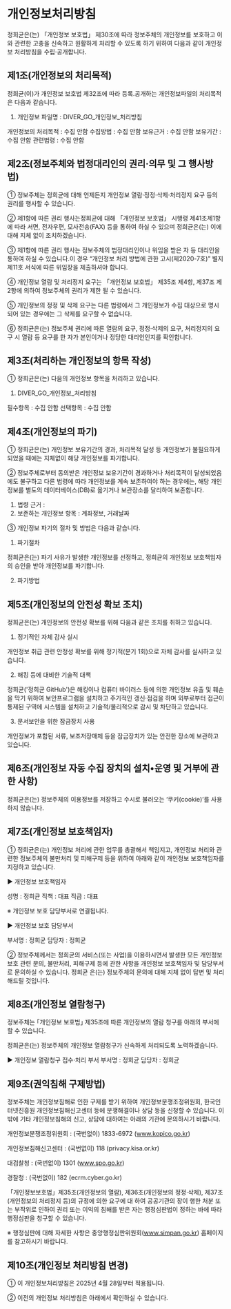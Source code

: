 # 개인정보처리방침

정희균은(는) 「개인정보 보호법」 제30조에 따라 정보주체의 개인정보를 보호하고 이와 관련한 고충을 신속하고 원활하게 처리할 수 있도록 하기 위하여 다음과 같이 개인정보 처리방침을 수립·공개합니다.

## 제1조(개인정보의 처리목적)

정희균(이)가 개인정보 보호법 제32조에 따라 등록․공개하는 개인정보파일의 처리목적은 다음과 같습니다.

1. 개인정보 파일명 : DIVER_GO_개인정보_처리방침

개인정보의 처리목적 : 수집 안함
수집방법 : 수집 안함
보유근거 : 수집 안함
보유기간 : 수집 안함
관련법령 : 수집 안함

## 제2조(정보주체와 법정대리인의 권리·의무 및 그 행사방법)

① 정보주체는 정희균에 대해 언제든지 개인정보 열람·정정·삭제·처리정지 요구 등의 권리를 행사할 수 있습니다.

② 제1항에 따른 권리 행사는정희균에 대해 「개인정보 보호법」 시행령 제41조제1항에 따라 서면, 전자우편, 모사전송(FAX) 등을 통하여 하실 수 있으며 정희균은(는) 이에 대해 지체 없이 조치하겠습니다.

③ 제1항에 따른 권리 행사는 정보주체의 법정대리인이나 위임을 받은 자 등 대리인을 통하여 하실 수 있습니다.이 경우 “개인정보 처리 방법에 관한 고시(제2020-7호)” 별지 제11호 서식에 따른 위임장을 제출하셔야 합니다.

④ 개인정보 열람 및 처리정지 요구는 「개인정보 보호법」 제35조 제4항, 제37조 제2항에 의하여 정보주체의 권리가 제한 될 수 있습니다.

⑤ 개인정보의 정정 및 삭제 요구는 다른 법령에서 그 개인정보가 수집 대상으로 명시되어 있는 경우에는 그 삭제를 요구할 수 없습니다.

⑥ 정희균은(는) 정보주체 권리에 따른 열람의 요구, 정정·삭제의 요구, 처리정지의 요구 시 열람 등 요구를 한 자가 본인이거나 정당한 대리인인지를 확인합니다.

## 제3조(처리하는 개인정보의 항목 작성)

① 정희균은(는) 다음의 개인정보 항목을 처리하고 있습니다.

1. DIVER_GO_개인정보_처리방침

필수항목 : 수집 안함
선택항목 : 수집 안함

## 제4조(개인정보의 파기)

① 정희균은(는) 개인정보 보유기간의 경과, 처리목적 달성 등 개인정보가 불필요하게 되었을 때에는 지체없이 해당 개인정보를 파기합니다.

② 정보주체로부터 동의받은 개인정보 보유기간이 경과하거나 처리목적이 달성되었음에도 불구하고 다른 법령에 따라 개인정보를 계속 보존하여야 하는 경우에는, 해당 개인정보를 별도의 데이터베이스(DB)로 옮기거나 보관장소를 달리하여 보존합니다.

1. 법령 근거 :
2. 보존하는 개인정보 항목 : 계좌정보, 거래날짜

③ 개인정보 파기의 절차 및 방법은 다음과 같습니다.

1. 파기절차

정희균은(는) 파기 사유가 발생한 개인정보를 선정하고, 정희균의 개인정보 보호책임자의 승인을 받아 개인정보를 파기합니다.

2. 파기방법

## 제5조(개인정보의 안전성 확보 조치)

정희균은(는) 개인정보의 안전성 확보를 위해 다음과 같은 조치를 취하고 있습니다.

1. 정기적인 자체 감사 실시

개인정보 취급 관련 안정성 확보를 위해 정기적(분기 1회)으로 자체 감사를 실시하고 있습니다.

2. 해킹 등에 대비한 기술적 대책

정희균('정희균 GitHub')은 해킹이나 컴퓨터 바이러스 등에 의한 개인정보 유출 및 훼손을 막기 위하여 보안프로그램을 설치하고 주기적인 갱신·점검을 하며 외부로부터 접근이 통제된 구역에 시스템을 설치하고 기술적/물리적으로 감시 및 차단하고 있습니다.

3. 문서보안을 위한 잠금장치 사용

개인정보가 포함된 서류, 보조저장매체 등을 잠금장치가 있는 안전한 장소에 보관하고 있습니다.

## 제6조(개인정보 자동 수집 장치의 설치•운영 및 거부에 관한 사항)

정희균은(는) 정보주체의 이용정보를 저장하고 수시로 불러오는 ‘쿠키(cookie)’를 사용하지 않습니다.

## 제7조(개인정보 보호책임자)

① 정희균은(는) 개인정보 처리에 관한 업무를 총괄해서 책임지고, 개인정보 처리와 관련한 정보주체의 불만처리 및 피해구제 등을 위하여 아래와 같이 개인정보 보호책임자를 지정하고 있습니다.

▶ 개인정보 보호책임자

성명 : 정희균
직책 : 대표
직급 : 대표

※ 개인정보 보호 담당부서로 연결됩니다.

▶ 개인정보 보호 담당부서

부서명 : 정희균
담당자 : 정희균

② 정보주체께서는 정희균의 서비스(또는 사업)을 이용하시면서 발생한 모든 개인정보 보호 관련 문의, 불만처리, 피해구제 등에 관한 사항을 개인정보 보호책임자 및 담당부서로 문의하실 수 있습니다. 정희균 은(는) 정보주체의 문의에 대해 지체 없이 답변 및 처리해드릴 것입니다.

## 제8조(개인정보 열람청구)

정보주체는 ｢개인정보 보호법｣ 제35조에 따른 개인정보의 열람 청구를 아래의 부서에 할 수 있습니다.

정희균은(는) 정보주체의 개인정보 열람청구가 신속하게 처리되도록 노력하겠습니다.

▶ 개인정보 열람청구 접수·처리 부서
부서명 : 정희균
담당자 : 정희균


## 제9조(권익침해 구제방법)

정보주체는 개인정보침해로 인한 구제를 받기 위하여 개인정보분쟁조정위원회, 한국인터넷진흥원 개인정보침해신고센터 등에 분쟁해결이나 상담 등을 신청할 수 있습니다. 이 밖에 기타 개인정보침해의 신고, 상담에 대하여는 아래의 기관에 문의하시기 바랍니다.

개인정보분쟁조정위원회 : (국번없이) 1833-6972 (www.kopico.go.kr)

개인정보침해신고센터 : (국번없이) 118 (privacy.kisa.or.kr)

대검찰청 : (국번없이) 1301 (www.spo.go.kr)

경찰청 : (국번없이) 182 (ecrm.cyber.go.kr)

「개인정보보호법」제35조(개인정보의 열람), 제36조(개인정보의 정정·삭제), 제37조(개인정보의 처리정지 등)의 규정에 의한 요구에 대 하여 공공기관의 장이 행한 처분 또는 부작위로 인하여 권리 또는 이익의 침해를 받은 자는 행정심판법이 정하는 바에 따라 행정심판을 청구할 수 있습니다.

※ 행정심판에 대해 자세한 사항은 중앙행정심판위원회(www.simpan.go.kr) 홈페이지를 참고하시기 바랍니다.

## 제10조(개인정보 처리방침 변경)

① 이 개인정보처리방침은 2025년 4월 28일부터 적용됩니다.

② 이전의 개인정보 처리방침은 아래에서 확인하실 수 있습니다.
